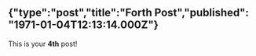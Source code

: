 {"type":"post","title":"Forth Post","published": "1971-01-04T12:13:14.000Z"}
---
This is your __4th__ post!
